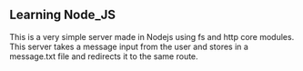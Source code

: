 ## Learning Node_JS
This is a very simple server made in Nodejs using fs and http core modules.
This server takes a message input from the user and stores in a message.txt file and redirects it to the same route.

